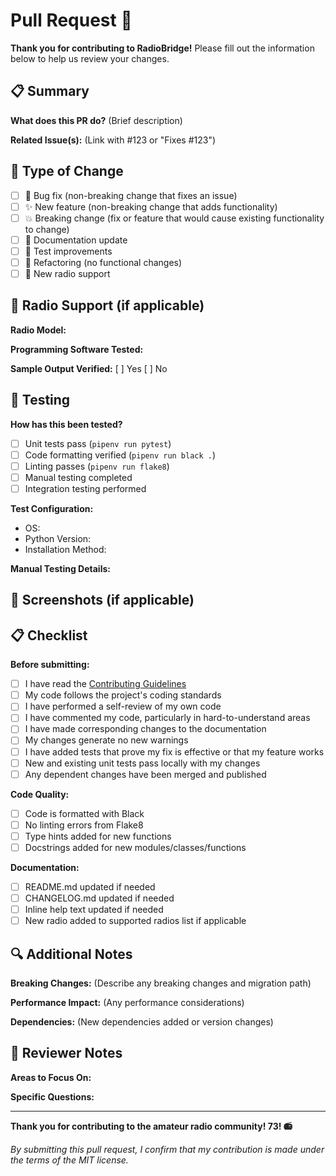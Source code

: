 # Pull Request 🚀

**Thank you for contributing to RadioBridge!** Please fill out the information below to help us review your changes.

## 📋 Summary

**What does this PR do?** (Brief description)


**Related Issue(s):** (Link with #123 or "Fixes #123")


## 🔧 Type of Change

- [ ] 🐛 Bug fix (non-breaking change that fixes an issue)
- [ ] ✨ New feature (non-breaking change that adds functionality)
- [ ] 💥 Breaking change (fix or feature that would cause existing functionality to change)
- [ ] 📖 Documentation update
- [ ] 🧪 Test improvements
- [ ] 🔧 Refactoring (no functional changes)
- [ ] 📡 New radio support

## 📡 Radio Support (if applicable)

**Radio Model:**


**Programming Software Tested:**


**Sample Output Verified:** [ ] Yes [ ] No

## 🧪 Testing

**How has this been tested?**
- [ ] Unit tests pass (`pipenv run pytest`)
- [ ] Code formatting verified (`pipenv run black .`)
- [ ] Linting passes (`pipenv run flake8`)
- [ ] Manual testing completed
- [ ] Integration testing performed

**Test Configuration:**
- OS:
- Python Version:
- Installation Method:

**Manual Testing Details:**


## 📸 Screenshots (if applicable)

<!-- Add screenshots of CLI output, CSV files, etc. -->

## 📋 Checklist

**Before submitting:**
- [ ] I have read the [Contributing Guidelines](CONTRIBUTING.md)
- [ ] My code follows the project's coding standards
- [ ] I have performed a self-review of my own code
- [ ] I have commented my code, particularly in hard-to-understand areas
- [ ] I have made corresponding changes to the documentation
- [ ] My changes generate no new warnings
- [ ] I have added tests that prove my fix is effective or that my feature works
- [ ] New and existing unit tests pass locally with my changes
- [ ] Any dependent changes have been merged and published

**Code Quality:**
- [ ] Code is formatted with Black
- [ ] No linting errors from Flake8
- [ ] Type hints added for new functions
- [ ] Docstrings added for new modules/classes/functions

**Documentation:**
- [ ] README.md updated if needed
- [ ] CHANGELOG.md updated if needed
- [ ] Inline help text updated if needed
- [ ] New radio added to supported radios list if applicable

## 🔍 Additional Notes

**Breaking Changes:** (Describe any breaking changes and migration path)


**Performance Impact:** (Any performance considerations)


**Dependencies:** (New dependencies added or version changes)


## 🤝 Reviewer Notes

**Areas to Focus On:**


**Specific Questions:**


---

**Thank you for contributing to the amateur radio community! 73! 📻**

*By submitting this pull request, I confirm that my contribution is made under the terms of the MIT license.*
